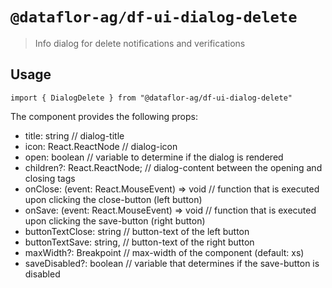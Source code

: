 # `@dataflor-ag/df-ui-dialog-delete`

> Info dialog for delete notifications and verifications

## Usage

```tsx
import { DialogDelete } from "@dataflor-ag/df-ui-dialog-delete"
```

The component provides the following props:
- title: string // dialog-title
- icon: React.ReactNode // dialog-icon
- open: boolean // variable to determine if the dialog is rendered
- children?: React.ReactNode; // dialog-content between the opening and closing tags
- onClose: (event: React.MouseEvent<HTMLButtonElement>) => void // function that is executed upon clicking the close-button (left button)
- onSave: (event: React.MouseEvent<HTMLButtonElement>) => void // function that is executed upon clicking the save-button (right button)
- buttonTextClose: string // button-text of the left button
- buttonTextSave: string, // button-text of the right button
- maxWidth?: Breakpoint // max-width of the component (default: xs)
- saveDisabled?: boolean // variable that determines if the save-button is disabled